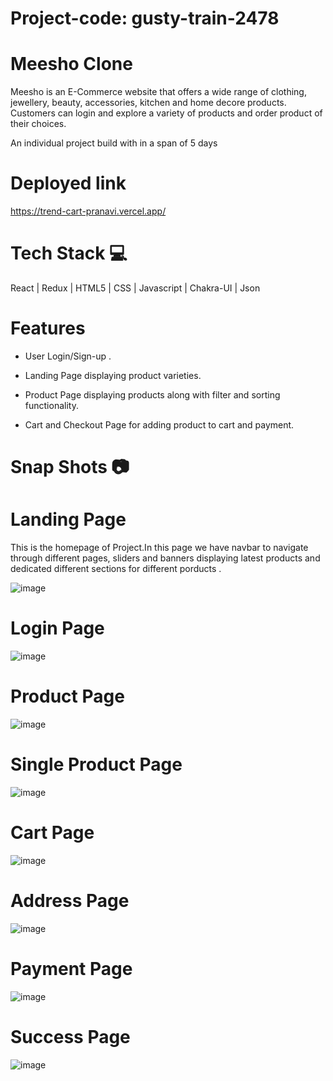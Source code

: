 # Project-code: gusty-train-2478

# Meesho Clone
Meesho is an E-Commerce website that offers a wide range of clothing, jewellery, beauty, accessories, kitchen and home decore products. Customers can login and explore a variety of products and order product of their choices.

An individual project build with in a span of 5 days

# Deployed link

https://trend-cart-pranavi.vercel.app/

# Tech Stack 💻

React | Redux  | HTML5 | CSS | Javascript | Chakra-UI | Json

# Features

- User Login/Sign-up .

- Landing Page displaying product varieties.

- Product Page displaying products along with filter and sorting functionality.

- Cart and Checkout Page for adding product to cart and payment.


# Snap Shots 📷

# Landing Page

This is the homepage of Project.In this page we have navbar to navigate through different pages, sliders and banners displaying latest products and dedicated different sections for different porducts .

![image](https://github.com/Pranavi-Kayapati/meesho-clone/assets/119408915/9ac93db0-22eb-469b-93a2-8f515b21711f)


# Login Page

![image](https://github.com/Pranavi-Kayapati/meesho-clone/assets/119408915/a1d20f72-09e4-41ce-8fc6-b37b0a15b8b6)

# Product Page

![image](https://github.com/Pranavi-Kayapati/meesho-clone/assets/119408915/7d05da6b-19fa-48a9-9c0e-c88e9048d906)


# Single Product Page

![image](https://github.com/Pranavi-Kayapati/meesho-clone/assets/119408915/e32df757-58a2-4816-9772-020d456a7ab9)


# Cart Page

![image](https://github.com/Pranavi-Kayapati/meesho-clone/assets/119408915/98ff0743-e860-46f2-8194-6c51ffa1a598)

# Address Page

![image](https://github.com/Pranavi-Kayapati/meesho-clone/assets/119408915/14604a84-3cba-49e2-b89a-fedba1ef879d)


# Payment Page 

![image](https://github.com/Pranavi-Kayapati/meesho-clone/assets/119408915/6407694c-abc4-4984-af5c-07938d406564)

# Success Page 

![image](https://github.com/Pranavi-Kayapati/meesho-clone/assets/119408915/cdf5e61f-9bde-402e-9b88-34f33a6900c9)




